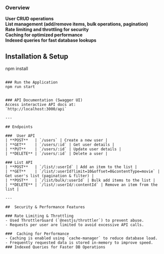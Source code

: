 ### Overview

**User CRUD operations**  
**List management (add/remove items, bulk operations, pagination)**  
**Rate limiting and throttling for security**  
**Caching for optimized performance**  
**Indexed queries for fast database lookups**

## Installation & Setup

npm install

```

### Run the Application
npm run start


### API Documentation (Swagger UI)
Access interactive API docs at:
`http://localhost:3000/api`

---

## Endpoints

###  User API
| **POST**   | `/users` | Create a new user |
| **GET**    | `/users/:id` | Get user details |
| **PUT**    | `/users/:id` | Update user details |
| **DELETE** | `/users/:id` | Delete a user |

### List API
| **POST**   | `/list/:userId` | Add an item to the list |
| **GET**    | `/list/:userId?limit=10&offset=0&contentType=movie` | Get user's list (pagination & filter) |
| **POST**   | `/list/bulk/:userId` | Bulk add items to the list |
| **DELETE** | `/list/:userId/:contentId` | Remove an item from the list |

---

##  Security & Performance Features

### Rate Limiting & Throttling
- Used ThrottlerGuard (`@nestjs/throttler`) to prevent abuse.
- Requests per user are limited to avoid excessive API calls.

###  Caching for Performance
- Caching is enabled using `cache-manager` to reduce database load.
- Frequently requested data is stored in-memory to improve speed.
### Indexed Queries for Faster DB Operations
```
